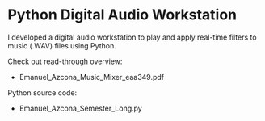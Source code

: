 # Python Digital Audio Workstation
I developed a digital audio workstation to play and apply real-time filters to music (.WAV) files using Python.

Check out read-through overview:
- Emanuel_Azcona_Music_Mixer_eaa349.pdf

Python source code:
- Emanuel_Azcona_Semester_Long.py
